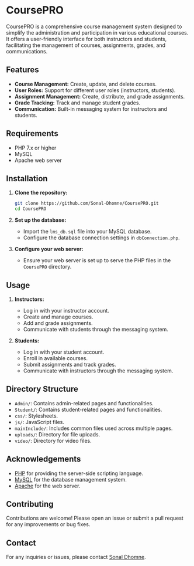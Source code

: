 # CoursePRO

CoursePRO is a comprehensive course management system designed to simplify the administration and participation in various educational courses. It offers a user-friendly interface for both instructors and students, facilitating the management of courses, assignments, grades, and communications.

## Features

- **Course Management:** Create, update, and delete courses.
- **User Roles:** Support for different user roles (instructors, students).
- **Assignment Management:** Create, distribute, and grade assignments.
- **Grade Tracking:** Track and manage student grades.
- **Communication:** Built-in messaging system for instructors and students.

## Requirements

- PHP 7.x or higher
- MySQL
- Apache web server

## Installation

1. **Clone the repository:**

    ```bash
    git clone https://github.com/Sonal-Dhomne/CoursePRO.git
    cd CoursePRO
    ```

2. **Set up the database:**

    - Import the `lms_db.sql` file into your MySQL database.
    - Configure the database connection settings in `dbConnection.php`.

3. **Configure your web server:**

    - Ensure your web server is set up to serve the PHP files in the `CoursePRO` directory.

## Usage

1. **Instructors:**

    - Log in with your instructor account.
    - Create and manage courses.
    - Add and grade assignments.
    - Communicate with students through the messaging system.

2. **Students:**

    - Log in with your student account.
    - Enroll in available courses.
    - Submit assignments and track grades.
    - Communicate with instructors through the messaging system.

## Directory Structure

- `Admin/`: Contains admin-related pages and functionalities.
- `Student/`: Contains student-related pages and functionalities.
- `css/`: Stylesheets.
- `js/`: JavaScript files.
- `mainInclude/`: Includes common files used across multiple pages.
- `uploads/`: Directory for file uploads.
- `video/`: Directory for video files.


## Acknowledgements

- [PHP](https://www.php.net/) for providing the server-side scripting language.
- [MySQL](https://www.mysql.com/) for the database management system.
- [Apache](https://httpd.apache.org/) for the web server.

## Contributing

Contributions are welcome! Please open an issue or submit a pull request for any improvements or bug fixes.

## Contact

For any inquiries or issues, please contact [Sonal Dhomne](mailto:your-email@example.com).
